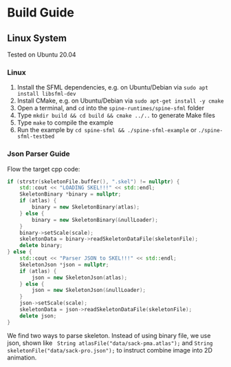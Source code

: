 # Build Guide

## Linux System
Tested on Ubuntu 20.04

### Linux

1. Install the SFML dependencies, e.g. on Ubuntu/Debian via `sudo apt install libsfml-dev`
2. Install CMake, e.g. on Ubuntu/Debian via `sudo apt-get install -y cmake`
3. Open a terminal, and `cd` into the `spine-runtimes/spine-sfml` folder
4. Type `mkdir build && cd build && cmake ../..` to generate Make files
5. Type `make` to compile the example
6. Run the example by `cd spine-sfml && ./spine-sfml-example` or `./spine-sfml-testbed`

### Json Parser Guide

Flow the target cpp code:
```cpp
if (strstr(skeletonFile.buffer(), ".skel") != nullptr) {
    std::cout << "LOADING SKEL!!!" << std::endl; 
    SkeletonBinary *binary = nullptr;
    if (atlas) {
        binary = new SkeletonBinary(atlas);
    } else {
        binary = new SkeletonBinary(&nullLoader);
    }
    binary->setScale(scale);
    skeletonData = binary->readSkeletonDataFile(skeletonFile);
    delete binary;
} else {
    std::cout << "Parser JSON to SKEL!!!" << std::endl; 
    SkeletonJson *json = nullptr;
    if (atlas) {
        json = new SkeletonJson(atlas);
    } else {
        json = new SkeletonJson(&nullLoader);
    }
    json->setScale(scale);
    skeletonData = json->readSkeletonDataFile(skeletonFile);
    delete json;
}
```

We find two ways to parse skeleton. Instead of using binary file, we use json, shown like `	String atlasFile("data/sack-pma.atlas");` and `String skeletonFile("data/sack-pro.json");` to instruct combine image into 2D animation.